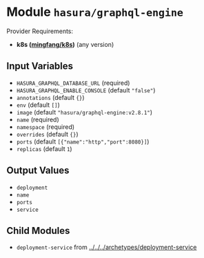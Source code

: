 
# Module `hasura/graphql-engine`

Provider Requirements:
* **k8s ([mingfang/k8s](https://registry.terraform.io/providers/mingfang/k8s/latest))** (any version)

## Input Variables
* `HASURA_GRAPHQL_DATABASE_URL` (required)
* `HASURA_GRAPHQL_ENABLE_CONSOLE` (default `"false"`)
* `annotations` (default `{}`)
* `env` (default `[]`)
* `image` (default `"hasura/graphql-engine:v2.8.1"`)
* `name` (required)
* `namespace` (required)
* `overrides` (default `{}`)
* `ports` (default `[{"name":"http","port":8080}]`)
* `replicas` (default `1`)

## Output Values
* `deployment`
* `name`
* `ports`
* `service`

## Child Modules
* `deployment-service` from [../../../archetypes/deployment-service](../../../archetypes/deployment-service)

